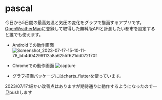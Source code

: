 # pascal
今日から5日間の最高気温と気圧の変化をグラフで描画するアプリです。
[OpenWeatherMap](https://openweathermap.org/)に登録して取得した無料版APIと計測したい都市を設定すると誰でも使えます。

- Androidでの動作画面
![Screenshot_2023-07-17-15-10-11-78_bb4d04299112a8a6255f621dd072f70f](https://github.com/1plus1is3/pascal/assets/99042183/7ca1fa09-24e8-4bdd-ab14-778bff5f0992)

- Chromeでの動作画面 
![capture](https://github.com/1plus1is3/pascal/assets/99042183/b4992f62-d6ac-4c8d-a9c7-7477bd2d51c9)

- グラフ描画パッケージにはcharts_flutterを使っています。

2023/07/17:細かい改善点はありますが期待通りに動作するようになったので一旦pushします